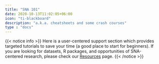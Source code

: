 ```yaml
---
title: "SNA 101"
date: 2020-10-13T11:02:05+06:00
icon: "ti-blackboard"
description: "a.k.a. cheatsheets and some crash courses"
type : "docs"
---
```

{{< notice info >}}
Here is a user-centered support section which provides targeted tutorials to save your time (a good place to start for beginners). If you are looking for datasets, R packages, and opportunities of SNA-centered research, please check our [Resources](https://snalab.netlify.app/resources/) page.
{{< /notice >}}
